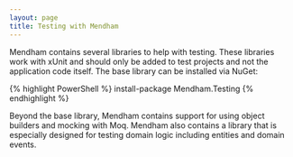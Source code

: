 ```yaml
---
layout: page
title: Testing with Mendham
---
```

Mendham contains several libraries to help with testing. These libraries work with xUnit and should only be added to test projects and not the application code itself. The base library can be installed via NuGet:

{% highlight PowerShell %}
install-package Mendham.Testing
{% endhighlight %}

Beyond the base library, Mendham contains support for using object builders and mocking with Moq. Mendham also contains a library that is especially designed for testing domain logic including entities and domain events.